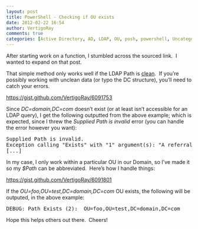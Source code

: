 ```yaml
---
layout: post
title: PowerShell - Checking if OU exists
date: 2012-02-22 16:54
author: VertigoRay
comments: true
categories: [Active Directory, AD, LDAP, OU, posh, powershell, Uncategorized]
---
```

<p>After starting work on a function, I stumbled across the sourced link.  I wanted to expand on that post.</p>
<p>That simple method only works well if the LDAP Path is <a href="http://lmgtfy.com/?q=What+is+clean+data?" title="What is clean data?" target="_blank">clean</a>.  If you&rsquo;re possibly working with unclean data (or typo the DC structure), you&rsquo;ll need to catch your errors.<!-- more --></p>
<div class="gist"><a href="https://gist.github.com/VertigoRay/6091753">https://gist.github.com/VertigoRay/6091753</a></div>
<p>Since <em>DC=domain,DC=com</em> doesn&rsquo;t exist (or at least isn&rsquo;t accessible for an LDAP query), I get the following outputted from the above example; which is expected, since I threw the <em>Supplied Path is invalid</em> error (you can handle the error however you want):</p>
<pre>Supplied Path is invalid.
Exception calling "Exists" with "1" argument(s): "A referral was returned from the server.
[...]</pre>
<p>In my case, I only work within a particular OU in our Domain, so I&rsquo;ve made it so my <em>$Path</em> can be abbreviated.  Here&rsquo;s how I handle things:</p>
<div class="gist"><a href="https://gist.github.com/VertigoRay/6091801">https://gist.github.com/VertigoRay/6091801</a></div>
<p>If the <em>OU=foo,OU=test,DC=domain,DC=com</em> OU exists, the following will be outputed, in the above example:</p>
<pre>DEBUG: Path Exists (2):  OU=foo,OU=test,DC=domain,DC=com</pre>
<p>Hope this helps others out there.  Cheers!</p>
